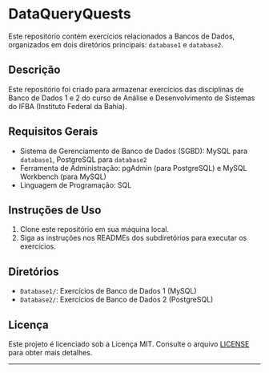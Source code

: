 # DataQueryQuests

Este repositório contém exercícios relacionados a Bancos de Dados, organizados em dois diretórios principais: `database1` e `database2`.

## Descrição

Este repositório foi criado para armazenar exercícios das disciplinas de Banco de Dados 1 e 2 do curso de Análise e Desenvolvimento de Sistemas do IFBA (Instituto Federal da Bahia).

## Requisitos Gerais

- Sistema de Gerenciamento de Banco de Dados (SGBD): MySQL para `database1`, PostgreSQL para `database2`
- Ferramenta de Administração: pgAdmin (para PostgreSQL) e MySQL Workbench (para MySQL)
- Linguagem de Programação: SQL


## Instruções de Uso

1. Clone este repositório em sua máquina local.
2. Siga as instruções nos READMEs dos subdiretórios para executar os exercícios.

## Diretórios

- `Database1/`: Exercícios de Banco de Dados 1 (MySQL)
- `Database2/`: Exercícios de Banco de Dados 2 (PostgreSQL)

## Licença

Este projeto é licenciado sob a Licença MIT. Consulte o arquivo [LICENSE](LICENSE) para obter mais detalhes.

---
